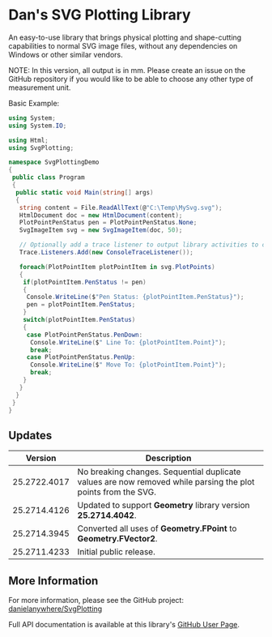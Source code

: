 # Dan's SVG Plotting Library

An easy-to-use library that brings physical plotting and shape-cutting capabilities to normal SVG image files, without any dependencies on Windows or other similar vendors.

NOTE: In this version, all output is in mm. Please create an issue on the GitHub repository if you would like to be able to choose any other type of measurement unit.

Basic Example:

```cs
using System;
using System.IO;

using Html;
using SvgPlotting;

namespace SvgPlottingDemo
{
 public class Program
 {
  public static void Main(string[] args)
  {
   string content = File.ReadAllText(@"C:\Temp\MySvg.svg");
   HtmlDocument doc = new HtmlDocument(content);
   PlotPointPenStatus pen = PlotPointPenStatus.None;
   SvgImageItem svg = new SvgImageItem(doc, 50);

   // Optionally add a trace listener to output library activities to console.
   Trace.Listeners.Add(new ConsoleTraceListener());

   foreach(PlotPointItem plotPointItem in svg.PlotPoints)
   {
    if(plotPointItem.PenStatus != pen)
    {
     Console.WriteLine($"Pen Status: {plotPointItem.PenStatus}");
     pen = plotPointItem.PenStatus;
    }
    switch(plotPointItem.PenStatus)
    {
     case PlotPointPenStatus.PenDown:
      Console.WriteLine($" Line To: {plotPointItem.Point}");
      break;
     case PlotPointPenStatus.PenUp:
      Console.WriteLine($" Move To: {plotPointItem.Point}");
      break;
    }
   }
  }
 }
}
```

## Updates

| Version | Description |
|---------|-------------|
| 25.2722.4017 | No breaking changes. Sequential duplicate values are now removed while parsing the plot points from the SVG. |
| 25.2714.4126 | Updated to support **Geometry** library version **25.2714.4042**. |
| 25.2714.3945 | Converted all uses of **Geometry.FPoint** to **Geometry.FVector2**. |
| 25.2711.4233 | Initial public release. |

## More Information

For more information, please see the GitHub project:
[danielanywhere/SvgPlotting](https://github.com/danielanywhere/SvgPlotting)

Full API documentation is available at this library's [GitHub User Page](https://danielanywhere.github.io/SvgPlotting).

